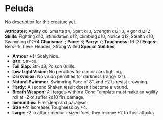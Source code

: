 # Peluda

No description for this creature yet.

**Attributes:** Agility d8, Smarts d4, Spirit d10, Strength d12+3, Vigor
d12+2
**Skills:** Fighting d10, Intimidation d12, Climbing d10, Notice d12,
Stealth d10, Swimming d12+4
**Charisma:** -; **Pace:** 6; **Parry:** 7; **Toughness:** 16 (3)
**Edges:** Berserk, Level Headed, Strong Willed
**Special Abilities**

- **Armour +3:** Scaly hide.
- **Bite:** Str+d8.
- **Tail Slap:** Str+d8; Poison Quills.
- **Low Light Vision:** No penalties for dim or dark lighting.
- **Darkvision:** No vision penalties for darkness (range 12").
- **Natural Swimmer:** Swimming Pace of 8", and +2 to resist drowning.
- **Hardy:** A second Shaken result doesn't become a wound.
- **Breath Weapon:** All targets within a Cone Template must make an
Agility roll at -2 or suffer 2d10 fire damage.
- **Immunities:** Fire, sleep and paralysis.
- **Size +4:** Increases Toughness by +4.
- **Large:** -2 to attack medium-sized foes, they receive +2 to their
attacks.
